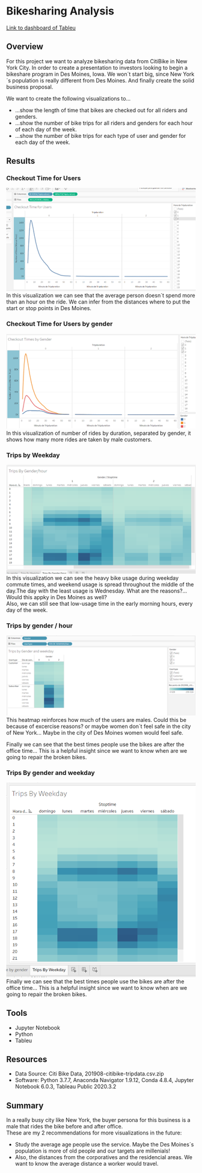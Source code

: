 # Bikesharing Analysis 
[Link to dashboard of Tableu](https://public.tableau.com/authoring/bikesharing_ManuelRuiz/Checkouttimeforusers#1)

## Overview  

For this project we want to analyze bikesharing data from CitiBike in New York City. In order to create a presentation to investors looking to begin a bikeshare program in Des Moines, Iowa. We won´t start big, since New York´s population is really different from Des Moines. And finally create the solid business proposal.  
  
We want to create the following visualizations to...  
  
- ...show the length of time that bikes are checked out for all riders and genders.  
- ...show the number of bike trips for all riders and genders for each hour of each day of the week.  
- ...show the number of bike trips for each type of user and gender for each day of the week.  

## Results

### Checkout Time for Users  
![image1](https://github.com/ManuelRuizF/bikesharing/blob/main/images/CheckoutTime_ForUsers_Viz.PNG)  
In this visualization we can see that the average person doesn´t spend more than an hour on the ride. We can infer from the distances where to put the start or stop points in Des Moines.  
### Checkout Time for Users by gender  
![image2](https://github.com/ManuelRuizF/bikesharing/blob/main/images/CheckoutTime_byGender.PNG)  
In this visualization of number of rides by duration, separated by gender, it shows how many more rides are taken by male customers.  
### Trips by Weekday  
![image3](https://github.com/ManuelRuizF/bikesharing/blob/main/images/Trips%20by%20gender%20and%20hour.PNG)  
In this visualization we can see the heavy bike usage during weekday commute times, and weekend usage is spread throughout the middle of the day.The day with the least usage is Wednesday. What are the reasons?... Would this appky in Des Moines as well?  
Also, we can still see that low-usage time in the early morning hours, every day of the week.


### Trips by gender / hour  
![image4](https://github.com/ManuelRuizF/bikesharing/blob/main/images/Trips%20by%20gender%20and%20weekday.PNG)  
 This heatmap reinforces how much of the users are males. 
 Could this be because of excercise reasons? or maybe women don´t feel safe in the city of New York... Maybe in the city of Des Moines women would feel safe.  
 
 Finally we can see that the best times people use the bikes are after the office time... This is a helpful insight since we want to know when are we going to repair the broken bikes.  
 

### Trips By gender and weekday

![image5](https://github.com/ManuelRuizF/bikesharing/blob/main/images/Trips%20by%20weekday.PNG)  
 Finally we can see that the best times people use the bikes are after the office time... This is a helpful insight since we want to know when are we going to repair the broken bikes. 
 
 ## Tools
 - Jupyter Notebook
 - Python
 - Tableu

## Resources
- Data Source: Citi Bike Data, 201908-citibike-tripdata.csv.zip  
- Software: Python 3.7.7, Anaconda Navigator 1.9.12, Conda 4.8.4, Jupyter Notebook 6.0.3, Tableau Public 2020.3.2
 
   
   

## Summary
In a really busy city like New York, the buyer persona for this business is a male that rides the bike before and after office.   
These are my 2 recommendations for more visualizations in the future:  
- Study the average age people use the service. Maybe the Des Moines´s population  is more of old people and our targets are millenials!  
- Also, the distances from the corporatives and the residencial areas. We want to know the average distance a worker would travel.  


